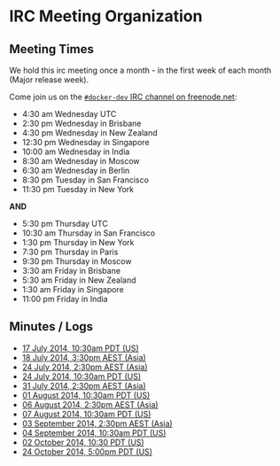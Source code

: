 # IRC Meeting Organization

## Meeting Times

We hold this irc meeting once a month - in the first week of each month (Major release week).

Come join us on the [`#docker-dev` IRC channel on freenode.net](irc://chat.freenode.net/#docker-dev):

 * 4:30 am Wednesday UTC
 * 2:30 pm Wednesday in Brisbane
 * 4:30 pm Wednesday in New Zealand
 * 12:30 pm Wednesday in Singapore
 * 10:00 am Wednesday in India
 * 8:30 am Wednesday in Moscow
 * 6:30 am Wednesday in Berlin
 * 8:30 pm Tuesday in San Francisco
 * 11:30 pm Tuesday in New York

__AND__

 * 5:30 pm Thursday UTC
 * 10:30 am Thursday in San Francisco
 * 1:30 pm Thursday in New York
 * 7:30 pm Thursday in Paris
 * 9:30 pm Thursday in Moscow
 * 3:30 am Friday in Brisbane
 * 5:30 am Friday in New Zealand
 * 1:30 am Friday in Singapore
 * 11:00 pm Friday in India


## Minutes / Logs

- [17 July 2014, 10:30am PDT (US)](docker-dev/2014-07-17--17-30.md)
- [18 July 2014, 3:30pm AEST (Asia)](docker-dev/2014-07-18--05-30.md)
- [24 July 2014, 2:30pm AEST (Asia)](docker-dev/2014-07-23--04-30.md)
- [24 July 2014, 10:30am PDT (US)](docker-dev/2014-07-24--17-30.md)
- [31 July 2014, 2:30pm AEST (Asia)](docker-dev/2014-07-31--04-30.md)
- [01 August 2014, 10:30am PDT (US)](docker-dev/2014-08-31--17-30.md)
- [06 August 2014, 2:30pm AEST (Asia)](docker-dev/2014-08-06--04-30.md)
- [07 August 2014, 10:30am PDT (US)](docker-dev/2014-08-07--17-30.md)
- [03 September 2014, 2:30pm AEST (Asia)](docker-dev/2014-09-03--04-30.md)
- [04 September 2014, 10:30am PDT (US)](docker-dev/2014-09-04--17-30.md)
- [02 October 2014, 10:30 PDT (US)](docker-dev/2014-10-02--17-30.md)
- [24 October 2014, 5:00pm PDT (US)](pr-review/2014-10-25--00-00.md)
